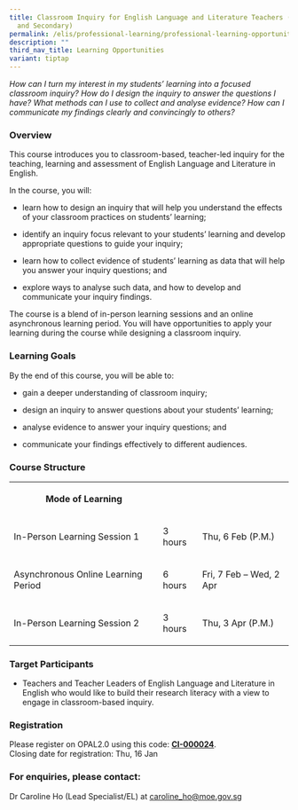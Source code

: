 ```yaml
---
title: Classroom Inquiry for English Language and Literature Teachers (Primary
  and Secondary)
permalink: /elis/professional-learning/professional-learning-opportunities/courses-on-classroom-inquiry/
description: ""
third_nav_title: Learning Opportunities
variant: tiptap
---
```

<p><em>How can I turn my interest in my students’ learning into a focused classroom inquiry? How do I design the inquiry to answer the questions I have? What methods can I use to collect and analyse evidence? How can I communicate my findings clearly and convincingly to others?</em>
</p>
<h3>Overview</h3>
<p>This course introduces you to classroom-based, teacher-led inquiry for
the teaching, learning and assessment of English Language and Literature
in English.</p>
<p>In the course, you will:</p>
<ul data-tight="true" class="tight">
<li>
<p>learn how to design an inquiry that will help you understand the effects
of your classroom practices on students’ learning;</p>
</li>
<li>
<p>identify an inquiry focus relevant to your students’ learning and develop
appropriate questions to guide your inquiry;</p>
</li>
<li>
<p>learn how to collect evidence of students’ learning as data that will
help you answer your inquiry questions; and</p>
</li>
<li>
<p>explore ways to analyse such data, and how to develop and communicate
your inquiry findings.</p>
</li>
</ul>
<p>The course is a blend of in-person learning sessions and an online asynchronous
learning period. You will have opportunities to apply your learning during
the course while designing a classroom inquiry.</p>
<h3>Learning Goals</h3>
<p>By the end of this course, you will be able to:</p>
<ul data-tight="true" class="tight">
<li>
<p>gain a deeper understanding of classroom inquiry;</p>
</li>
<li>
<p>design an inquiry to answer questions about your students’ learning;</p>
</li>
<li>
<p>analyse evidence to answer your inquiry questions; and</p>
</li>
<li>
<p>communicate your findings effectively to different audiences.</p>
</li>
</ul>
<h3>Course Structure</h3>
<table style="minWidth: 75px">
<colgroup>
<col>
<col>
<col>
</colgroup>
<tbody>
<tr>
<th rowspan="1" colspan="1">
<p>Mode of Learning</p>
</th>
<th rowspan="1" colspan="1">
<p></p>
</th>
<th rowspan="1" colspan="1">
<p></p>
</th>
</tr>
<tr>
<td rowspan="1" colspan="1">
<p>In-Person Learning Session 1</p>
</td>
<td rowspan="1" colspan="1">
<p>3 hours</p>
</td>
<td rowspan="1" colspan="1">
<p>Thu, 6 Feb (P.M.)</p>
</td>
</tr>
<tr>
<td rowspan="1" colspan="1">
<p>Asynchronous Online Learning Period</p>
</td>
<td rowspan="1" colspan="1">
<p>6 hours</p>
</td>
<td rowspan="1" colspan="1">
<p>Fri, 7 Feb – Wed, 2 Apr</p>
</td>
</tr>
<tr>
<td rowspan="1" colspan="1">
<p>In-Person Learning Session 2</p>
</td>
<td rowspan="1" colspan="1">
<p>3 hours</p>
</td>
<td rowspan="1" colspan="1">
<p>Thu, 3 Apr (P.M.)</p>
</td>
</tr>
</tbody>
</table>
<h3>Target Participants</h3>
<ul data-tight="true" class="tight">
<li>
<p>Teachers and Teacher Leaders of English Language and Literature in English&nbsp;who
would like to build their research literacy with a view to engage in classroom-based
inquiry.</p>
</li>
</ul>
<h3>Registration</h3>
<p>Please register on&nbsp;OPAL2.0&nbsp;using this code:&nbsp;<strong><a href="https://www.opal2.moe.edu.sg/app/learner/detail/course/8fc87560-84bd-42c4-b9c3-f8d1c6769821" rel="noopener noreferrer nofollow" target="_blank">CI-000024</a></strong>.
<br>Closing date for registration: Thu, 16 Jan</p>
<h3>For enquiries, please contact:</h3>
<p>Dr Caroline Ho (Lead Specialist/EL) at <a href="mailto:caroline_ho@moe.gov.sg" rel="noopener noreferrer nofollow" target="_blank">caroline_ho@moe.gov.sg</a>
</p>